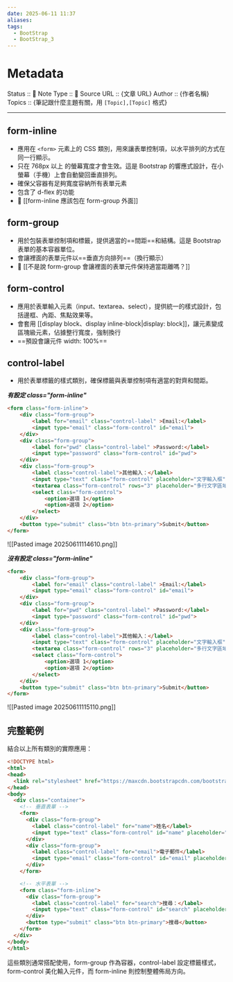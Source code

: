 ```yaml
---
date: 2025-06-11 11:37
aliases: 
tags:
  - BootStrap
  - BootStrap_3
---
```

# Metadata
Status :: 🌱
Note Type :: 📰
Source URL :: {文章 URL}
Author :: {作者名稱}
Topics :: {筆記跟什麼主題有關，用 `[Topic],[Topic]` 格式}

---
## form-inline

- 應用在 `<form>` 元素上的 CSS 類別，用來讓表單控制項，以水平排列的方式在同一行顯示。
- 只在 768px 以上 的螢幕寬度才會生效。這是 Bootstrap 的響應式設計，在小螢幕（手機）上會自動變回垂直排列。
- 確保父容器有足夠寬度容納所有表單元素
- 包含了 d-flex 的功能
- 📑 [[form-inline 應該包在 form-group 外面]]
## form-group

- 用於包裝表單控制項和標籤，提供適當的==間距==和結構。這是 Bootstrap 表單的基本容器單位。
- 會讓裡面的表單元件以==垂直方向排列==（換行顯示）
- 📑 [[不是說 form-group 會讓裡面的表單元件保持適當距離嗎？]]
## form-control

- 應用於表單輸入元素（input、textarea、select），提供統一的樣式設計，包括邊框、內距、焦點效果等。
- 會套用 [[display block、display inline-block|display: block]]，讓元素變成區塊級元素，佔據整行寬度，強制換行
- ==預設會讓元件 width: 100%==
## control-label

- 用於表單標籤的樣式類別，確保標籤與表單控制項有適當的對齊和間距。

***有設定 class="form-inline"*** 
```html
<form class="form-inline">
	<div class="form-group">
		<label for="email" class="control-label" >Email:</label>
		<input type="email" class="form-control" id="email">
	</div>
	<div class="form-group">
		<label for="pwd" class="control-label" >Password:</label>
		<input type="password" class="form-control" id="pwd">
	</div>
	<div class="form-group">
		<label class="control-label">其他輸入：</label>
		<input type="text" class="form-control" placeholder="文字輸入框">
		<textarea class="form-control" rows="3" placeholder="多行文字區域"></textarea>
		<select class="form-control">
			<option>選項 1</option>
			<option>選項 2</option>
		</select>
	</div>
	<button type="submit" class="btn btn-primary">Submit</button>
</form>
```

![[Pasted image 20250611114610.png]]

***沒有設定 class="form-inline"***
```html
<form>
	<div class="form-group">
		<label for="email" class="control-label" >Email:</label>
		<input type="email" class="form-control" id="email">
	</div>
	<div class="form-group">
		<label for="pwd" class="control-label" >Password:</label>
		<input type="password" class="form-control" id="pwd">
	</div>
	<div class="form-group">
		<label class="control-label">其他輸入：</label>
		<input type="text" class="form-control" placeholder="文字輸入框">
		<textarea class="form-control" rows="3" placeholder="多行文字區域"></textarea>
		<select class="form-control">
			<option>選項 1</option>
			<option>選項 2</option>
		</select>
	</div>
	<button type="submit" class="btn btn-primary">Submit</button>
</form>

```

![[Pasted image 20250611115110.png]]

## 完整範例

結合以上所有類別的實際應用：

```html
<!DOCTYPE html>
<html>
<head>
  <link rel="stylesheet" href="https://maxcdn.bootstrapcdn.com/bootstrap/3.4.1/css/bootstrap.min.css">
</head>
<body>
  <div class="container">
    <!-- 垂直表單 -->
    <form>
      <div class="form-group">
        <label class="control-label" for="name">姓名</label>
        <input type="text" class="form-control" id="name" placeholder="請輸入姓名">
      </div>
      <div class="form-group">
        <label class="control-label" for="email">電子郵件</label>
        <input type="email" class="form-control" id="email" placeholder="請輸入電子郵件">
      </div>
    </form>

    <!-- 水平表單 -->
    <form class="form-inline">
      <div class="form-group">
        <label class="control-label" for="search">搜尋：</label>
        <input type="text" class="form-control" id="search" placeholder="搜尋關鍵字">
      </div>
      <button type="submit" class="btn btn-primary">搜尋</button>
    </form>
  </div>
</body>
</html>
```

這些類別通常搭配使用，form-group 作為容器，control-label 設定標籤樣式，form-control 美化輸入元件，而 form-inline 則控制整體佈局方向。